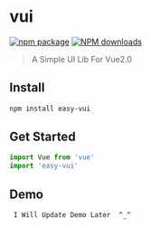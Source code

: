 # vui

[![npm package](https://img.shields.io/npm/v/easy-vui.svg)](https://www.npmjs.com/package/easy-vui)
[![NPM downloads](https://img.shields.io/npm/dm/easy-vui.svg)](https://www.npmjs.com/package/easy-vui)

> A Simple UI Lib For Vue2.0

## Install

```bash
npm install easy-vui
```

## Get Started

```javascript
import Vue from 'vue'
import 'easy-vui'
```

## Demo

```
 I Will Update Demo Later  ^_^
```
